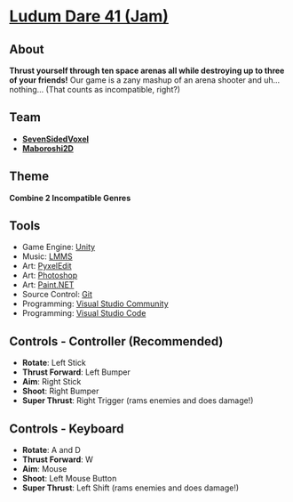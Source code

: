 # [Ludum Dare 41 (Jam)](https://ldjam.com/events/ludum-dare/41/)

## About
**Thrust yourself through ten space arenas all while destroying up to three of your friends!**
Our game is a zany mashup of an arena shooter and uh... nothing... (That counts as incompatible, right?)

## Team
- [**SevenSidedVoxel**](https://github.com/sevensidedvoxel)
- [**Maboroshi2D**](https://github.com/maboroshi2d)

## Theme
**Combine 2 Incompatible Genres**

## Tools
- Game Engine: [Unity](https://unity3d.com/)
- Music: [LMMS](https://lmms.io/)
- Art: [PyxelEdit](http://pyxeledit.com/)
- Art: [Photoshop](https://www.adobe.com/products/photoshop.html)
- Art: [Paint.NET](https://www.getpaint.net/download.html)
- Source Control: [Git](https://git-scm.com/)
- Programming: [Visual Studio Community](https://www.visualstudio.com/vs/community/)
- Programming: [Visual Studio Code](https://code.visualstudio.com/)

## Controls - Controller (Recommended)
- **Rotate**: Left Stick
- **Thrust Forward**: Left Bumper
- **Aim**: Right Stick
- **Shoot**: Right Bumper
- **Super Thrust**: Right Trigger (rams enemies and does damage!)

## Controls - Keyboard
- **Rotate**: A and D
- **Thrust Forward**: W
- **Aim**: Mouse
- **Shoot**: Left Mouse Button
- **Super Thrust**: Left Shift (rams enemies and does damage!)